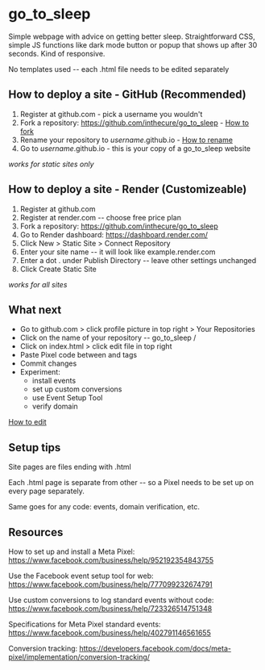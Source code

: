 # go_to_sleep
Simple webpage with advice on getting better sleep. 
Straightforward CSS, simple JS functions like dark mode button or popup that shows up after 30 seconds. Kind of responsive. 

No templates used -- each .html file needs to be edited separately

## How to deploy a site - GitHub (Recommended)
1. Register at github.com - pick a username you wouldn't 
2. Fork a repository: https://github.com/inthecure/go_to_sleep - [How to fork](https://docs.github.com/en/pull-requests/collaborating-with-pull-requests/working-with-forks/fork-a-repo)
3. Rename your repository to _username_.github.io - [How to rename](https://docs.github.com/en/repositories/creating-and-managing-repositories/renaming-a-repository)
4. Go to _username_.github.io - this is your copy of a go_to_sleep website

_works for static sites only_

## How to deploy a site - Render (Customizeable)

1. Register at github.com
2. Register at render.com -- choose free price plan
3. Fork a repository: https://github.com/inthecure/go_to_sleep
4. Go to Render dashboard:  https://dashboard.render.com/
5. Click New > Static Site > Connect Repository
6. Enter your site name -- it will look like example.render.com
7. Enter a dot . under Publish Directory -- leave other settings unchanged
8. Click Create Static Site

_works for all sites_

## What next

- Go to github.com > click profile picture in top right > Your Repositories
- Click on the name of your repository -- go_to_sleep /
- Click on index.html > click edit file in top right
- Paste Pixel code between <head> and </head> tags
- Commit changes
- Experiment:
  *  install events
  *  set up custom conversions
  *  use Event Setup Tool
  *   verify domain

[How to edit](https://docs.github.com/en/repositories/working-with-files/managing-files/editing-files)

## Setup tips

Site pages are files ending with .html

Each .html page is separate from other -- so a Pixel needs to be set up on every page separately. 

Same goes for any code: events, domain verification, etc.

## Resources

How to set up and install a Meta Pixel: https://www.facebook.com/business/help/952192354843755

Use the Facebook event setup tool for web:
https://www.facebook.com/business/help/777099232674791

Use custom conversions to log standard events without code: https://www.facebook.com/business/help/723326514751348

Specifications for Meta Pixel standard events:
https://www.facebook.com/business/help/402791146561655 

Conversion tracking: 
https://developers.facebook.com/docs/meta-pixel/implementation/conversion-tracking/
